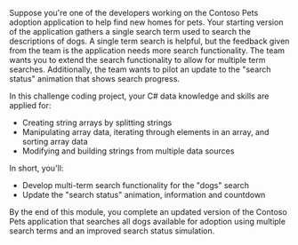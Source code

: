 Suppose you're one of the developers working on the Contoso Pets adoption application to help find new homes for pets. Your starting version of the application gathers a single search term used to search the descriptions of dogs. A single term search is helpful, but the feedback given from the team is the application needs more search functionality. The team wants you to extend the search functionality to allow for multiple term searches. Additionally, the team wants to pilot an update to the "search status" animation that shows search progress.

In this challenge coding project, your C# data knowledge and skills are applied for:

- Creating string arrays by splitting strings
- Manipulating array data, iterating through elements in an array, and sorting array data
- Modifying and building strings from multiple data sources

In short, you'll:

- Develop multi-term search functionality for the "dogs" search
- Update the "search status" animation, information and countdown

By the end of this module, you complete an updated version of the Contoso Pets application that searches all dogs available for adoption using multiple search terms and an improved search status simulation.


